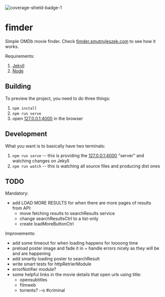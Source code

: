 ![coverage-shield-badge-1](https://img.shields.io/badge/coverage-92.14%25-brightgreen.svg)

# fimder

Simple OMDb movie finder. Check [fimder.smutnyleszek.com](https://fimder.smutnyleszek.com) to see how it works.

Requirements:

1. [Jekyll](http://jekyllrb.com/)
2. [Node](https://nodejs.org)

## Building

To preview the project, you need to do three things:

1. `npm install`
2. `npm run serve`
3. open [127.0.0.1:4000](http://127.0.0.1:4000/) in the browser

## Development

What you want is to basically have two terminals:

1. `npm run serve` -- this is providing the [127.0.0.1:4000](http://127.0.0.1:4000/) "server" and watching changes on Jekyll
2. `npm run watch` -- this is watching all source files and producing dist ones

## TODO

Mandatory:

- add LOAD MORE RESULTS for when there are more pages of results from API:
    - move fetching results to searchResults service
    - change searchResultsCtrl to a list-only
    - create loadMoreButtonCtrl

Improvements:

- add some timeout for when loading happens for loooong time
- preload poster image and fade it in + handle errors nicely as they will be and are happening
- add smartly loading poster to searchResult
- write smart tests for httpRetrierModule
- errorNotifier module?
- some helpful links in the movie details that open urls using title:
    - opensubtitles
    - filmweb
    - torrents? :-o #criminal
